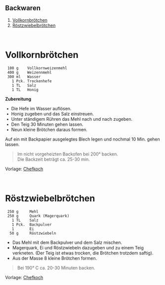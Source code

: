 ## Backwaren

1. [Vollkornbrötchen](#vollkornbrötchen)
2. [Röstzwiebelbrötchen](#röstzwiebelbrötchen)

&nbsp;

Vollkornbrötchen
=================

```
 100 g    Vollkornweizenmehl 
 400 g    Weizennmehl
 300 ml   Wasser
   1 Pck. Trockenhefe
   1 TL   Salz
   1 TL   Honig
```
   
**Zubereitung**

&nbsp;•&nbsp;  Die Hefe im Wasser auflösen.  
&nbsp;•&nbsp;  Honig zugeben und das Salz einstreuen.  
&nbsp;•&nbsp;  Unter ständigem Rühren das Mehl nach und nach zugeben.  
&nbsp;•&nbsp;  Den Teig 30 Minuten gehen lassen.  
&nbsp;•&nbsp;  Neun kleine Brötchen daraus formen.  

Auf ein mit Backpapier ausgelegtes Blech legen und 
nochmal 10 Min. gehen lassen.  

> Im nicht vorgeheizten Backofen bei 200° backen.  
> Die Backzeit beträgt ca. 25-30 min.


Vorlage: [Chefkoch](https://www.chefkoch.de/rezepte/662201168007807/Die-schnellsten-Broetchen-der-Welt.html)

&nbsp;


Röstzwiebelbrötchen
===================

```
 250 g	   Mehl
 250 g	   Quark (Magerquark)
   1 TL	   Salz
   1 Pck.  Backpulver
   1       Ei
  50 g	   Röstzwiebeln
 ```
 
 * Das Mehl mit dem Backpulver und dem Salz mischen.  
 * Magerquark, Ei und Röstzwiebeln dazugeben und zu einem Teig verkneten.
   (Der Teig ist etwas trocken, die Brötchen trotzdem saftig).  
 * Aus der Masse 8 kleine Brötchen formen.  

> Bei 190° C ca. 20-30 Minuten backen.

Vorlage: [Chefkoch](https://www.chefkoch.de/rezepte/517131147874728/Zwiebelbrot.html)

